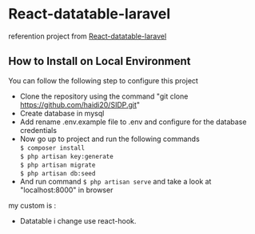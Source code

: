 # React-datatable-laravel
referention project from [React-datatable-laravel](https://github.com/madhusudhan1234/React-datatable-laravel.git)

## How to Install on Local Environment

You can follow the following step to configure this project
- Clone the repository using the command "git clone https://github.com/haidi20/SIDP.git"
- Create database in mysql
- Add rename .env.example file to .env and configure for the database credentials
- Now go up to project and run the following commands <br>
  ```$ composer install``` <br>
  ```$ php artisan key:generate``` <br>
  ```$ php artisan migrate``` <br>
  ```$ php artisan db:seed``` <br>
- And run command ```$ php artisan serve``` and take a look at "localhost:8000" in browser

my custom is :
- Datatable i change use react-hook.
